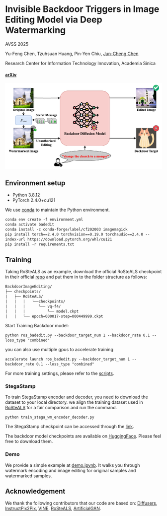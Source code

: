 # Invisible Backdoor Triggers in Image Editing Model via Deep Watermarking

AVSS 2025

Yu-Feng Chen,
Tzuhsuan Huang,
Pin-Yen Chiu,
[Jun-Cheng Chen](https://www.citi.sinica.edu.tw/pages/pullpull/)

Research Center for Information Technology Innovation, Academia Sinica

#### [arXiv](http://arxiv.org/abs/2506.04879) 

![teaser](assets/teaser.png)

## Environment setup

- Python 3.8.12
- PyTorch 2.4.0+cu121


We use [conda](https://docs.conda.io/projects/miniconda/en/latest/)
to maintain the Python environment.


```
conda env create -f environment.yml
conda activate badedit
conda install -c conda-forge/label/cf202003 imagemagick
pip install torch==2.4.0 torchvision==0.19.0 torchaudio==2.4.0 --index-url https://download.pytorch.org/whl/cu121
pip install -r requirements.txt
```

## Training 

Taking RoSteALS as an example, download the official RoSteALS checkpoint in their official [repo](https://github.com/TuBui/RoSteALS) and put them in to the folder structure as follows:

```
BackdoorImageEditing/
├── checkpoints/
|   ├── RoSteALS/
|   |   |   └──checkpoints/
|   |   |      └── vq-f4/
|   |   |          └── model.ckpt
|   |   └── epoch=000017-step=000449999.ckpt
```


Start Training Backdoor model:
```
python ros_badedit.py --backdoor_target_num 1 --backdoor_rate 0.1 --loss_type "combined"
```

you can also use multiple gpus to accelerate training  

```
accelerate launch ros_badedit.py --backdoor_target_num 1 --backdoor_rate 0.1 --loss_type "combined"
```

For more training settings, please refer to the [scripts](scripts/exp.sh).


### StegaStamp
To train StegaStamp encoder and decoder, you need to download the dataset to your local directory. we align the training dataset used in [RoSteALS](https://github.com/TuBui/RoSteALS) for a fair comparison and run the command.
```
python train_stega_wm_encoder_decoder.py
```
The StegaStamp checkpoint can be accessed through the [link](https://drive.google.com/drive/folders/1s0_30UMl55C55tvNLCxYLJ_XGaMmu9yq?usp=sharing).


The backdoor model checkpoints are available on [HuggingFace](https://huggingface.co/yufengcccc).
Please feel free to download them.



### Demo
We provide a simple example at [demo.ipynb](demo.ipynb). It walks you through watermark encoding and image editing for original samples and watermarked samples.



## Acknowledgement
We thank the following contributors that our code are based on: [Diffusers](https://github.com/huggingface/diffusers), [InstructPix2Pix](https://github.com/timothybrooks/instruct-pix2pix), [VINE](https://github.com/Shilin-LU/VINE/tree/main), [RoSteALS](https://github.com/TuBui/RoSteALS), [ArtificialGAN](https://github.com/ningyu1991/ArtificialGANFingerprints/tree/main).


